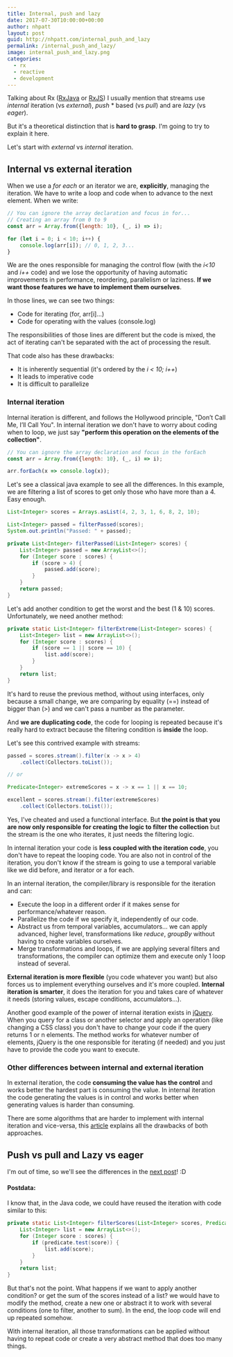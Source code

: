 ```yaml
---
title: Internal, push and lazy
date: 2017-07-30T10:00:00+00:00
author: nhpatt
layout: post
guid: http://nhpatt.com/internal_push_and_lazy
permalink: /internal_push_and_lazy/
image: internal_push_and_lazy.png
categories:
  - rx
  - reactive
  - development
---
```


Talking about Rx ([RxJava](https://github.com/ReactiveX/RxJava) or [RxJS](https://github.com/ReactiveX/rxjs)) I usually 
mention that streams use *internal* iteration (vs *external*), *push* * based (vs *pull*) and are *lazy* (vs *eager*).

But it's a theoretical distinction that is **hard to grasp**. I'm going to try to explain it here.

Let's start with *external* vs *internal* iteration.

## Internal vs external iteration

When we use a *for each* or an iterator we are, **explicitly**, managing the iteration. 
We have to write a loop and code when to advance to the next element. When we write:

```javascript
// You can ignore the array declaration and focus in for...
// Creating an array from 0 to 9
const arr = Array.from({length: 10}, (_, i) => i); 

for (let i = 0; i < 10; i++) {
    console.log(arr[i]); // 0, 1, 2, 3...
}
```

We are the ones responsible for managing the control flow (with the *i<10* and *i++* code) and we lose the opportunity 
of having automatic improvements in performance, reordering, parallelism or laziness. 
**If we want those features we have to implement them ourselves**.

In those lines, we can see two things:

* Code for iterating (for, arr[i]...)
* Code for operating with the values (console.log)

The responsibilities of those lines are different but the code is mixed, the act of iterating can't be separated 
with the act of processing the result. 

That code also has these drawbacks:

* It is inherently sequential (it's ordered by the *i < 10; i++*)
* It leads to imperative code
* It is difficult to parallelize

### Internal iteration

Internal iteration is different, and follows the Hollywood principle, "Don’t Call Me, I’ll Call You". In internal iteration we don't 
have to worry about coding when to loop, we just say **"perform this operation on the elements of the collection"**.

```javascript
// You can ignore the array declaration and focus in the forEach
const arr = Array.from({length: 10}, (_, i) => i);

arr.forEach(x => console.log(x));
```

Let's see a classical java example to see all the differences. 
In this example, we are filtering a list of scores to get only those who have more than a 4. Easy enough. 

```java
List<Integer> scores = Arrays.asList(4, 2, 3, 1, 6, 8, 2, 10);

List<Integer> passed = filterPassed(scores);
System.out.println("Passed: " + passed);

private List<Integer> filterPassed(List<Integer> scores) {
    List<Integer> passed = new ArrayList<>();
    for (Integer score : scores) {
        if (score > 4) {
            passed.add(score);
        }
    }
    return passed;
}
```

Let's add another condition to get the worst and the best (1 & 10) scores. Unfortunately, we need another method:

```java
private static List<Integer> filterExtreme(List<Integer> scores) {
    List<Integer> list = new ArrayList<>();
    for (Integer score : scores) {
        if (score == 1 || score == 10) {
            list.add(score);
        }
    }
    return list;
}
``` 

It's hard to reuse the previous method, without using interfaces, only because a small change, 
we are comparing by equality (==) instead of bigger than (>) and we can't pass a number as the parameter. 

And **we are duplicating code**, 
the code for looping is repeated because it's really hard to extract because the filtering condition is **inside** the loop.  

Let's see this contrived example with streams:

```java
passed = scores.stream().filter(x -> x > 4)
    .collect(Collectors.toList());

// or

Predicate<Integer> extremeScores = x -> x == 1 || x == 10;

excellent = scores.stream().filter(extremeScores)
    .collect(Collectors.toList());
```

Yes, I've cheated and used a functional interface. But **the point is that you are now only responsible for 
creating the logic to filter the collection** but the stream is the one who iterates, it just needs the filtering logic. 

In internal iteration your code is **less coupled with the iteration code**, you don't have to repeat the looping code. 
You are also not in control of the iteration, you don't know if the stream is going to use a temporal variable 
like we did before, and iterator or a for each. 

In an internal iteration, the compiler/library is responsible for the iteration and can:

* Execute the loop in a different order if it makes sense for performance/whatever reason.
* Parallelize the code if we specify it, independently of our code.
* Abstract us from temporal variables, accumulators... we can apply advanced, higher level, transformations like *reduce*, *groupBy* without having to create variables ourselves.
* Merge transformations and loops, if we are applying several filters and transformations, the compiler can optimize them and execute only 1 loop instead of several.

**External iteration is more flexible** (you code whatever you want) but also forces us to implement everything ourselves 
and it's more coupled. **Internal iteration is smarter**, it does the iteration for you and takes care of whatever it needs 
(storing values, escape conditions, accumulators...).

Another good example of the power of internal iteration exists in [jQuery](https://css-tricks.com/lodge/learn-jquery/10-explicit-vs-implicit-iteration/).
When you query for a class or another selector and apply an operation (like changing a CSS class) you don't have to change your code if the query returns 1 or n elements.
The method works for whatever number of elements, jQuery is the one responsible for iterating (if needed) and you just have to provide the code you want to execute.

### Other differences between internal and external iteration

In external iteration, the code **consuming the value has the control** and works better the hardest part is consuming the value. 
In internal iteration the code generating the values is in control and works better when generating values is harder than consuming.

There are some algorithms that are harder to implement with internal iteration and vice-versa, this 
[article](http://journal.stuffwithstuff.com/2013/02/24/iteration-inside-and-out-part-2/) explains all the drawbacks of both approaches. 

## Push vs pull and Lazy vs eager

I'm out of time, so we'll see the differences in the [next post](/internal_push_and_lazy_ii)! :D

#### Postdata:

I know that, in the Java code, we could have reused the iteration with code similar to this: 

```java
private static List<Integer> filterScores(List<Integer> scores, Predicate<Integer> predicate) {
    List<Integer> list = new ArrayList<>();
    for (Integer score : scores) {
        if (predicate.test(score)) {
            list.add(score);
        }
    }
    return list;
}
```

But that's not the point. What happens if we want to apply another condition? or get the sum of the scores instead of a list? we would have
to modify the method, create a new one or abstract it to work with several conditions (one to filter, another to sum). In the end, the loop code will end up repeated somehow.

With internal iteration, all those transformations can be applied without having to repeat code or create a very abstract method that does too many things.
